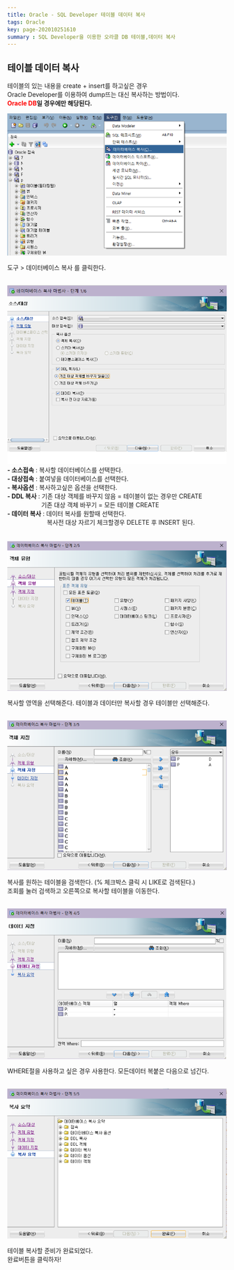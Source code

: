 ```yaml
---
title: Oracle - SQL Developer 테이블 데이터 복사
tags: Oracle
key: page-202010251610
summary : SQL Developer을 이용한 오라클 DB 테이블,데이터 복사
---
```


## 테이블 데이터 복사
테이블의 있는 내용을 create + insert를 하고싶은 경우 <br/>
Oracle Developer를 이용하여 dump뜨는 대신 복사하는 방법이다. <br/>
<b><font color="red"> Oracle DB</font>일 경우에만 해당된다.</b>
<br/>

![Image Alt 텍스트](/assets/images/oracle5.png)

도구 > 데이터베이스 복사 를 클릭한다.
<br/><br/>

![Image Alt 텍스트](/assets/images/oracle.png)
<br/>
<b>- 소스접속</b> : 복사할 데이터베이스를 선택한다.<br/>
<b>- 대상접속</b> : 붙여넣을 데이터베이스를 선택한다.<br/>
<b>- 복사옵션</b> : 복사하고싶은 옵션을 선택한다.<br/>
<b>- DDL 복사</b> :  기존 대상 객체를 바꾸지 않음 = 테이블이 없는 경우만 CREATE   <br/>
 &emsp;&emsp;&emsp;&emsp;&emsp;&nbsp; 기존 대상 객체 바꾸기 = 모든 테이블 CREATE   <br/>
<b>- 데이터 복사</b> : 데이터 복사를 원할때 선택한다. <br/>
 &emsp;&emsp;&emsp;&emsp;&emsp;&emsp;&ensp;복사전 대상 자르기 체크할경우 DELETE 후 INSERT 된다.<br/>
<br/><br/>
![Image Alt 텍스트](/assets/images/oracle1.png)

복사할 영역을 선택해준다. 테이블과 데이터만 복사할 경우 테이블만 선택해준다.
<br/><br/>

![Image Alt 텍스트](/assets/images/oracle2.png)

복사를 원하는 테이블을 검색한다. (% 체크박스 클릭 시 LIKE로 검색된다.)<br/>
조회를 눌러 검색하고 오른쪽으로 복사할 테이블을 이동한다.
<br/><br/>

![Image Alt 텍스트](/assets/images/oracle3.png)

WHERE절을 사용하고 싶은 경우 사용한다. 모든데이터 복붙은 다음으로 넘긴다.
<br/><br/>

![Image Alt 텍스트](/assets/images/oracle4.png)

테이블 복사할 준비가 완료되었다.
<br/>
완료버튼을 클릭하자!
<br/><br/><br/><br/>
